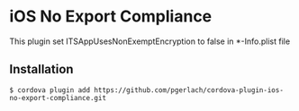 # iOS No Export Compliance

This plugin set ITSAppUsesNonExemptEncryption to false in *-Info.plist file

## Installation

`$ cordova plugin add https://github.com/pgerlach/cordova-plugin-ios-no-export-compliance.git`

